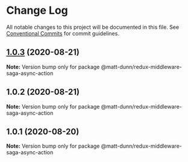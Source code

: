# Change Log

All notable changes to this project will be documented in this file.
See [Conventional Commits](https://conventionalcommits.org) for commit guidelines.

## [1.0.3](https://github.com/matt-dunn/packages/compare/@matt-dunn/redux-middleware-saga-async-action@1.0.2...@matt-dunn/redux-middleware-saga-async-action@1.0.3) (2020-08-21)

**Note:** Version bump only for package @matt-dunn/redux-middleware-saga-async-action





## 1.0.2 (2020-08-21)

**Note:** Version bump only for package @matt-dunn/redux-middleware-saga-async-action





## 1.0.1 (2020-08-20)

**Note:** Version bump only for package @matt-dunn/redux-middleware-saga-async-action
